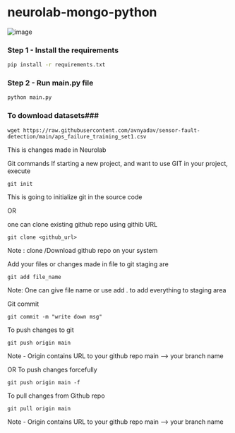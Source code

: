 # neurolab-mongo-python

![image](https://user-images.githubusercontent.com/57321948/196933065-4b16c235-f3b9-4391-9cfe-4affcec87c35.png)

### Step 1 - Install the requirements

```bash
pip install -r requirements.txt
```

### Step 2 - Run main.py file

```bash
python main.py
```

### To download datasets###

```
wget https://raw.githubusercontent.com/avnyadav/sensor-fault-detection/main/aps_failure_training_set1.csv
```

This is changes made in Neurolab


Git commands 
If starting a new project, and want to use GIT in your project, execute 
```
git init
```

This is going to initialize git in the source code

OR

one can clone existing github repo using githib URL 

```
git clone <github_url>

```
Note : clone /Download github repo on your system

Add your files or changes made in file to git staging are

```
git add file_name
```
Note: One can give file name or use add . to add everything to staging area

Git commit 
```
git commit -m "write down msg"
```

To push changes to git
```
git push origin main 
```
Note - Origin contains URL to your github repo
main --> your branch name

OR 
To push changes forcefully 
```
git push origin main -f
```



To pull changes from Github repo 
``` 
git pull origin main
```
Note - Origin contains URL to your github repo
main --> your branch name



